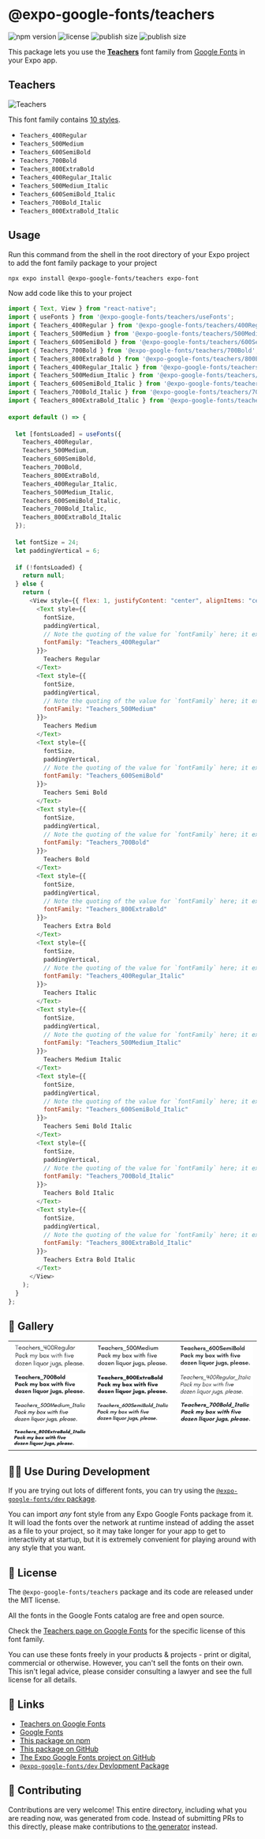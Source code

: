 # @expo-google-fonts/teachers

![npm version](https://flat.badgen.net/npm/v/@expo-google-fonts/teachers)
![license](https://flat.badgen.net/github/license/expo/google-fonts)
![publish size](https://flat.badgen.net/packagephobia/install/@expo-google-fonts/teachers)
![publish size](https://flat.badgen.net/packagephobia/publish/@expo-google-fonts/teachers)

This package lets you use the [**Teachers**](https://fonts.google.com/specimen/Teachers) font family from [Google Fonts](https://fonts.google.com/) in your Expo app.

## Teachers

![Teachers](./font-family.png)

This font family contains [10 styles](#-gallery).

- `Teachers_400Regular`
- `Teachers_500Medium`
- `Teachers_600SemiBold`
- `Teachers_700Bold`
- `Teachers_800ExtraBold`
- `Teachers_400Regular_Italic`
- `Teachers_500Medium_Italic`
- `Teachers_600SemiBold_Italic`
- `Teachers_700Bold_Italic`
- `Teachers_800ExtraBold_Italic`

## Usage

Run this command from the shell in the root directory of your Expo project to add the font family package to your project

```sh
npx expo install @expo-google-fonts/teachers expo-font
```

Now add code like this to your project

```js
import { Text, View } from "react-native";
import { useFonts } from '@expo-google-fonts/teachers/useFonts';
import { Teachers_400Regular } from '@expo-google-fonts/teachers/400Regular';
import { Teachers_500Medium } from '@expo-google-fonts/teachers/500Medium';
import { Teachers_600SemiBold } from '@expo-google-fonts/teachers/600SemiBold';
import { Teachers_700Bold } from '@expo-google-fonts/teachers/700Bold';
import { Teachers_800ExtraBold } from '@expo-google-fonts/teachers/800ExtraBold';
import { Teachers_400Regular_Italic } from '@expo-google-fonts/teachers/400Regular_Italic';
import { Teachers_500Medium_Italic } from '@expo-google-fonts/teachers/500Medium_Italic';
import { Teachers_600SemiBold_Italic } from '@expo-google-fonts/teachers/600SemiBold_Italic';
import { Teachers_700Bold_Italic } from '@expo-google-fonts/teachers/700Bold_Italic';
import { Teachers_800ExtraBold_Italic } from '@expo-google-fonts/teachers/800ExtraBold_Italic';

export default () => {

  let [fontsLoaded] = useFonts({
    Teachers_400Regular, 
    Teachers_500Medium, 
    Teachers_600SemiBold, 
    Teachers_700Bold, 
    Teachers_800ExtraBold, 
    Teachers_400Regular_Italic, 
    Teachers_500Medium_Italic, 
    Teachers_600SemiBold_Italic, 
    Teachers_700Bold_Italic, 
    Teachers_800ExtraBold_Italic
  });

  let fontSize = 24;
  let paddingVertical = 6;

  if (!fontsLoaded) {
    return null;
  } else {
    return (
      <View style={{ flex: 1, justifyContent: "center", alignItems: "center" }}>
        <Text style={{
          fontSize,
          paddingVertical,
          // Note the quoting of the value for `fontFamily` here; it expects a string!
          fontFamily: "Teachers_400Regular"
        }}>
          Teachers Regular
        </Text>
        <Text style={{
          fontSize,
          paddingVertical,
          // Note the quoting of the value for `fontFamily` here; it expects a string!
          fontFamily: "Teachers_500Medium"
        }}>
          Teachers Medium
        </Text>
        <Text style={{
          fontSize,
          paddingVertical,
          // Note the quoting of the value for `fontFamily` here; it expects a string!
          fontFamily: "Teachers_600SemiBold"
        }}>
          Teachers Semi Bold
        </Text>
        <Text style={{
          fontSize,
          paddingVertical,
          // Note the quoting of the value for `fontFamily` here; it expects a string!
          fontFamily: "Teachers_700Bold"
        }}>
          Teachers Bold
        </Text>
        <Text style={{
          fontSize,
          paddingVertical,
          // Note the quoting of the value for `fontFamily` here; it expects a string!
          fontFamily: "Teachers_800ExtraBold"
        }}>
          Teachers Extra Bold
        </Text>
        <Text style={{
          fontSize,
          paddingVertical,
          // Note the quoting of the value for `fontFamily` here; it expects a string!
          fontFamily: "Teachers_400Regular_Italic"
        }}>
          Teachers Italic
        </Text>
        <Text style={{
          fontSize,
          paddingVertical,
          // Note the quoting of the value for `fontFamily` here; it expects a string!
          fontFamily: "Teachers_500Medium_Italic"
        }}>
          Teachers Medium Italic
        </Text>
        <Text style={{
          fontSize,
          paddingVertical,
          // Note the quoting of the value for `fontFamily` here; it expects a string!
          fontFamily: "Teachers_600SemiBold_Italic"
        }}>
          Teachers Semi Bold Italic
        </Text>
        <Text style={{
          fontSize,
          paddingVertical,
          // Note the quoting of the value for `fontFamily` here; it expects a string!
          fontFamily: "Teachers_700Bold_Italic"
        }}>
          Teachers Bold Italic
        </Text>
        <Text style={{
          fontSize,
          paddingVertical,
          // Note the quoting of the value for `fontFamily` here; it expects a string!
          fontFamily: "Teachers_800ExtraBold_Italic"
        }}>
          Teachers Extra Bold Italic
        </Text>
      </View>
    );
  }
};
```

## 🔡 Gallery


||||
|-|-|-|
|![Teachers_400Regular](./400Regular/Teachers_400Regular.ttf.png)|![Teachers_500Medium](./500Medium/Teachers_500Medium.ttf.png)|![Teachers_600SemiBold](./600SemiBold/Teachers_600SemiBold.ttf.png)||
|![Teachers_700Bold](./700Bold/Teachers_700Bold.ttf.png)|![Teachers_800ExtraBold](./800ExtraBold/Teachers_800ExtraBold.ttf.png)|![Teachers_400Regular_Italic](./400Regular_Italic/Teachers_400Regular_Italic.ttf.png)||
|![Teachers_500Medium_Italic](./500Medium_Italic/Teachers_500Medium_Italic.ttf.png)|![Teachers_600SemiBold_Italic](./600SemiBold_Italic/Teachers_600SemiBold_Italic.ttf.png)|![Teachers_700Bold_Italic](./700Bold_Italic/Teachers_700Bold_Italic.ttf.png)||
|![Teachers_800ExtraBold_Italic](./800ExtraBold_Italic/Teachers_800ExtraBold_Italic.ttf.png)||||


## 👩‍💻 Use During Development

If you are trying out lots of different fonts, you can try using the [`@expo-google-fonts/dev` package](https://github.com/expo/google-fonts/tree/master/font-packages/dev#readme).

You can import _any_ font style from any Expo Google Fonts package from it. It will load the fonts over the network at runtime instead of adding the asset as a file to your project, so it may take longer for your app to get to interactivity at startup, but it is extremely convenient for playing around with any style that you want.


## 📖 License

The `@expo-google-fonts/teachers` package and its code are released under the MIT license.

All the fonts in the Google Fonts catalog are free and open source.

Check the [Teachers page on Google Fonts](https://fonts.google.com/specimen/Teachers) for the specific license of this font family.

You can use these fonts freely in your products & projects - print or digital, commercial or otherwise. However, you can't sell the fonts on their own. This isn't legal advice, please consider consulting a lawyer and see the full license for all details.

## 🔗 Links

- [Teachers on Google Fonts](https://fonts.google.com/specimen/Teachers)
- [Google Fonts](https://fonts.google.com/)
- [This package on npm](https://www.npmjs.com/package/@expo-google-fonts/teachers)
- [This package on GitHub](https://github.com/expo/google-fonts/tree/master/font-packages/teachers)
- [The Expo Google Fonts project on GitHub](https://github.com/expo/google-fonts)
- [`@expo-google-fonts/dev` Devlopment Package](https://github.com/expo/google-fonts/tree/master/font-packages/dev)

## 🤝 Contributing

Contributions are very welcome! This entire directory, including what you are reading now, was generated from code. Instead of submitting PRs to this directly, please make contributions to [the generator](https://github.com/expo/google-fonts/tree/master/packages/generator) instead.

